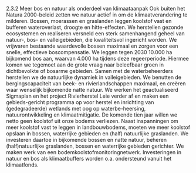 2.3.2 Meer bos en natuur als onderdeel van klimaataanpak Ook buiten het Natura 2000-beleid zetten we natuur actief in om de klimaatverandering te milderen. Bossen, moerassen en graslanden leggen koolstof vast en bufferen wateroverlast, droogte en hitte-effecten. We herstellen gezonde ecosystemen en realiseren versneld een sterk samenhangend geheel van natuur-, bos- en valleigebieden, die kwaliteitsvol ingericht worden. We vrijwaren bestaande waardevolle bossen maximaal en zorgen voor een snelle, effectieve boscompensatie. We leggen tegen 2030 10.000 ha bijkomend bos aan, waarvan 4.000 ha tijdens deze regeerperiode. Hiermee komen we tegemoet aan de grote vraag naar beleefbaar groen in dichtbevolkte of bosarme gebieden. Samen met de waterbeheerders herstellen we de natuurlijke dynamiek in valleigebieden. We benutten de bergingscapaciteit van beek- en rivierlandschappen maximaal, en creëren waar wenselijk bijkomende natte natuur. We werken het geactualiseerd Sigmaplan en het project Rivierherstel Leie verder af en maken een gebieds-gericht programma op voor herstel en inrichting van (gedegradeerde) wetlands met oog op waterbe-heersing, natuurontwikkeling en klimaatmitigatie. De komende tien jaar willen we netto geen koolstof uit onze bodems verliezen. Naast inspanningen om meer koolstof vast te leggen in landbouwbodems, moeten we meer koolstof opslaan in bossen, waterrijke gebieden en (half) natuurlijke graslanden. We investeren daartoe in bijkomende bossen en natte natuur, beheren (half)natuurlijke graslanden, bossen en waterrijke gebieden gerichter. We maken werk van een bodemkoolstofmonitoringnetwerk. Investeringen in natuur en bos als klimaatbuffers worden o.a. ondersteund vanuit het klimaatfonds. 